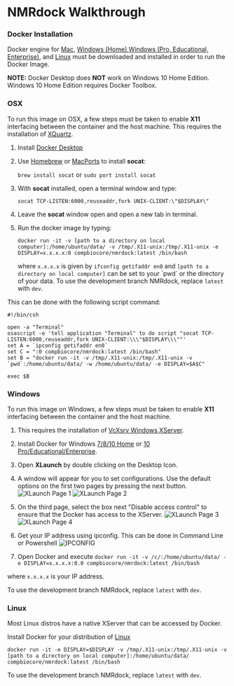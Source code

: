 # NMRdock Walkthrough

### Docker Installation

Docker engine for [Mac](https://docs.docker.com/docker-for-mac/install/), [Windows (Home)](https://docs.docker.com/toolbox/overview/),[Windows (Pro, Educational, Enterprise)](https://docs.docker.com/docker-for-windows/install/), and [Linux](https://docs.docker.com/v17.12/install/) must be downloaded and installed in order to run the Docker Image.

**NOTE:** Docker Desktop does **NOT** work on Windows 10 Home Edition. Windows 10 Home Edition requires Docker Toolbox.

### OSX

To run this image on OSX, a few steps must be taken to enable **X11** interfacing between the container and the host machine. This requires the installation of [XQuartz](https://www.xquartz.org/).

1. Install [Docker Desktop](https://docs.docker.com/docker-for-mac/install/)

2. Use [Homebrew](https://brew.sh/) or [MacPorts](https://www.macports.org/) to install **socat**:

	`brew install socat` or `sudo port install socat`
	
3. With **socat** installed, open a terminal window and type:

	`socat TCP-LISTEN:6000,reuseaddr,fork UNIX-CLIENT:\"$DISPLAY\"`
	
4. Leave the **socat** window open and open a new tab in terminal.

5. Run the docker image by typing:

	`docker run -it -v [path to a directory on local computer]:/home/ubuntu/data/ -v /tmp/.X11-unix:/tmp/.X11-unix -e DISPLAY=x.x.x.x:0 compbiocore/nmrdock:latest /bin/bash`

	where `x.x.x.x` is given by `ifconfig getifaddr en0` and `[path to a directory on local computer]` can be set to your \`pwd\` or the directory of your data. To use the development branch NMRdock, replace `latest` with `dev`.

This can be done with the following script command:
```
#!/bin/csh

open -a "Terminal"
osascript -e 'tell application "Terminal" to do script "socat TCP-LISTEN:6000,reuseaddr,fork UNIX-CLIENT:\\\"$DISPLAY\\\""'
set A = `ipconfig getifaddr en0`
set C = ":0 compbiocore/nmrdock:latest /bin/bash"
set B = "docker run -it -v /tmp/.X11-unix:/tmp/.X11-unix -v `pwd`:/home/ubuntu/data/ -w /home/ubuntu/data/ -e DISPLAY=$A$C"

exec $B
```
### Windows

To run this image on Windows, a few steps must be taken to enable **X11** interfacing between the container and the host machine. 

1. This requires the installation of [VcXsrv Windows XServer](https://sourceforge.net/projects/vcxsrv/).

2. Install Docker for Windows [7/8/10 Home](https://docs.docker.com/toolbox/overview/) or [10 Pro/Educational/Enterprise](https://docs.docker.com/docker-for-windows/install/).

3. Open **XLaunch** by double clicking on the Desktop Icon.

4. A window will appear for you to set configurations. Use the default options on the first two pages by pressing the next button.
![XLaunch Page 1](https://github.com/compbiocore/nmrdock/raw/master/docs/assets/XLaunch1.PNG)
![XLaunch Page 2](https://github.com/compbiocore/nmrdock/raw/master/docs/assets/XLaunch2.PNG)

5. On the third page, select the box next "Disable access control" to ensure that the Docker has access to the XServer.
![XLaunch Page 3](https://github.com/compbiocore/nmrdock/raw/master/docs/assets/XLaunch3.PNG)
![XLaunch Page 4](https://github.com/compbiocore/nmrdock/raw/master/docs/assets/XLaunch4.PNG)

6. Get your IP address using ipconfig. This can be done in Command Line or Powershell
![IPCONFIG](https://github.com/compbiocore/nmrdock/raw/master/docs/assets/ipconfig.PNG)

7. Open Docker and execute `docker run -it -v /c/:/home/ubuntu/data/ -e DISPLAY=x.x.x.x:0.0 compbiocore/nmrdock:latest /bin/bash`

where `x.x.x.x` is your IP address.

To use the development branch NMRdock, replace `latest` with `dev`.

### Linux

Most Linux distros have a native XServer that can be accessed by Docker. 

Install Docker for your distribution of [Linux](https://docs.docker.com/install/)

`docker run -it -e DISPLAY=$DISPLAY -v /tmp/.X11-unix:/tmp/.X11-unix -v [path to a directory on local computer]:/home/ubuntu/data/ compbiocore/nmrdock:latest /bin/bash`

To use the development branch NMRdock, replace `latest` with `dev`.

